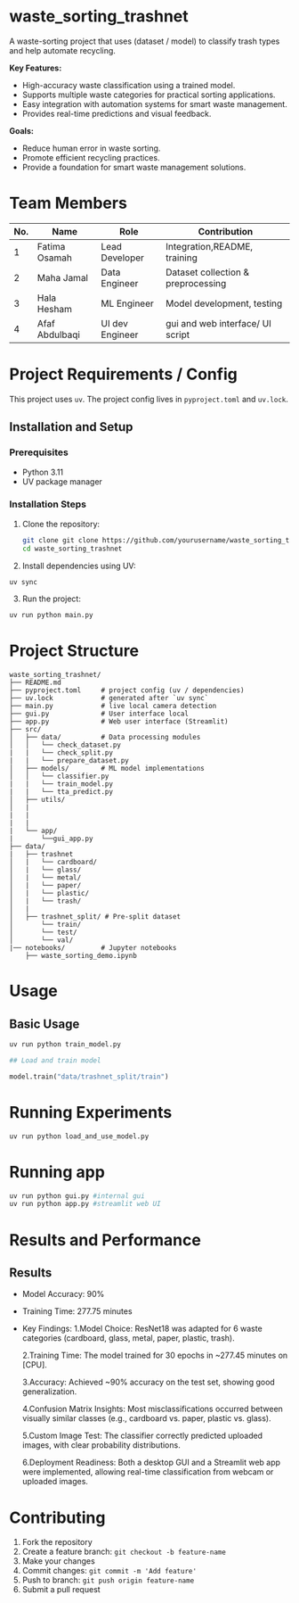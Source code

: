 ﻿# waste_sorting_trashnet

A waste-sorting project that uses (dataset / model) to classify trash types and help automate recycling.

**Key Features:**
- High-accuracy waste classification using a trained model.
- Supports multiple waste categories for practical sorting applications.
- Easy integration with automation systems for smart waste management.
- Provides real-time predictions and visual feedback.

**Goals:**
- Reduce human error in waste sorting.
- Promote efficient recycling practices.
- Provide a foundation for smart waste management solutions.


# Team Members
| No. | Name         | Role           | Contribution                              |
|-----|--------------|----------------|-------------------------------------------|
| 1   |Fatima Osamah | Lead Developer | Integration,README, training              |
| 2   |Maha Jamal    | Data Engineer  | Dataset collection & preprocessing        |
| 3   |Hala Hesham   | ML Engineer    | Model development, testing                |
| 4   |Afaf Abdulbaqi| UI dev Engineer| gui and web interface/ UI script          |

# Project Requirements / Config
This project uses `uv`. The project config lives in `pyproject.toml` and `uv.lock`.

## Installation and Setup

### Prerequisites
- Python 3.11
- UV package manager

### Installation Steps
1. Clone the repository:
   ```bash
   git clone git clone https://github.com/yourusername/waste_sorting_trashnet.git
   cd waste_sorting_trashnet

2. Install dependencies using UV:
 ```bash
uv sync
 ```
3. Run the project:
 ```bash
uv run python main.py 
  ```
# Project Structure
```
waste_sorting_trashnet/
├── README.md
├── pyproject.toml     # project config (uv / dependencies)
├── uv.lock            # generated after `uv sync`
├── main.py            # live local camera detection
├── gui.py             # User interface local
├── app.py             # Web user interface (Streamlit)
├── src/
│   ├── data/          # Data processing modules
│   │   └── check_dataset.py
|   |   └── check_split.py
|   |   └── prepare_dataset.py
│   ├── models/        # ML model implementations
│   │   └── classifier.py
|   |   └── train_model.py
|   |   └── tta_predict.py
│   ├── utils/
│   |   
|   |
|   |
|   └── app/           
|       └──gui_app.py
├── data/
|   ├── trashnet 
│   |   └── cardboard/
│   |   └── glass/
│   |   └── metal/
│   |   └── paper/
│   |   └── plastic/
│   |   └── trash/
│   |
│   ├── trashnet_split/ # Pre-split dataset
│       └── train/
│       └── test/
│       └── val/
|── notebooks/         # Jupyter notebooks
    ├── waste_sorting_demo.ipynb
```
# Usage

## Basic Usage
```python
uv run python train_model.py

## Load and train model

model.train("data/trashnet_split/train")
```
# Running Experiments
```bash
uv run python load_and_use_model.py

```
# Running app
```bash
uv run python gui.py #internal gui
uv run python app.py #streamlit web UI

```
# Results and Performance

## Results
- Model Accuracy: 90%
- Training Time: 277.75 minutes
- Key Findings:
   1.Model Choice: ResNet18 was adapted for 6 waste categories (cardboard, glass, metal, paper, plastic, trash).

   2.Training Time: The model trained for 30 epochs in ~277.45 minutes on [CPU].

   3.Accuracy: Achieved ~90% accuracy on the test set, showing good generalization.

   4.Confusion Matrix Insights: Most misclassifications occurred between visually similar classes (e.g., cardboard vs. paper, plastic vs. glass).

   5.Custom Image Test: The classifier correctly predicted uploaded images, with clear probability distributions.

   6.Deployment Readiness: Both a desktop GUI and a Streamlit web app were implemented, allowing real-time classification from webcam or uploaded images.

# Contributing

1. Fork the repository
2. Create a feature branch: `git checkout -b feature-name`
3. Make your changes
4. Commit changes: `git commit -m 'Add feature'`
5. Push to branch: `git push origin feature-name`
6. Submit a pull request








